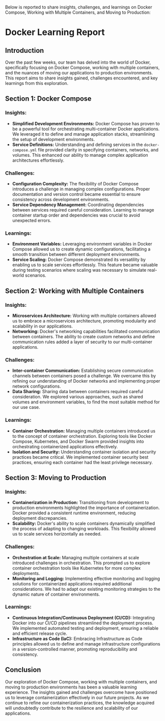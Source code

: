 Below is reported to share insights, challenges, and learnings on Docker Compose, Working with Multiple Containers, and Moving to Production:
# Docker Learning Report
## Introduction
Over the past few weeks, our team has delved into the world of Docker, specifically focusing on Docker Compose, working with multiple containers, and the nuances of moving our applications to production environments. This report aims to share insights gained, challenges encountered, and key learnings from this exploration.
## Section 1: Docker Compose
### Insights:
- **Simplified Development Environments:** Docker Compose has proven to be a powerful tool for orchestrating multi-container Docker applications. We leveraged it to define and manage application stacks, streamlining the setup of development environments.
- **Service Definitions:** Understanding and defining services in the `docker-compose.yml` file provided clarity in specifying containers, networks, and volumes. This enhanced our ability to manage complex application architectures effortlessly.
### Challenges:
- **Configuration Complexity:** The flexibility of Docker Compose introduces a challenge in managing complex configurations. Proper documentation and version control became essential to ensure consistency across development environments.
- **Service Dependency Management:** Coordinating dependencies between services required careful consideration. Learning to manage container startup order and dependencies was crucial to avoid unexpected errors.
### Learnings:
- **Environment Variables:** Leveraging environment variables in Docker Compose allowed us to create dynamic configurations, facilitating a smooth transition between different deployment environments.
- **Service Scaling:** Docker Compose demonstrated its versatility by enabling us to scale services effortlessly. This feature became valuable during testing scenarios where scaling was necessary to simulate real-world scenarios.
## Section 2: Working with Multiple Containers
### Insights:
- **Microservices Architecture:** Working with multiple containers allowed us to embrace a microservices architecture, promoting modularity and scalability in our applications.
- **Networking:** Docker's networking capabilities facilitated communication between containers. The ability to create custom networks and define communication rules added a layer of security to our multi-container applications.
### Challenges:
- **Inter-container Communication:** Establishing secure communication channels between containers posed a challenge. We overcame this by refining our understanding of Docker networks and implementing proper network configurations.
- **Data Sharing:** Sharing data between containers required careful consideration. We explored various approaches, such as shared volumes and environment variables, to find the most suitable method for our use case.
### Learnings:
- **Container Orchestration:** Managing multiple containers introduced us to the concept of container orchestration. Exploring tools like Docker Compose, Kubernetes, and Docker Swarm provided insights into orchestrating containerized applications effectively.
- **Isolation and Security:** Understanding container isolation and security practices became critical. We implemented container security best practices, ensuring each container had the least privilege necessary.
## Section 3: Moving to Production
### Insights:
- **Containerization in Production:** Transitioning from development to production environments highlighted the importance of containerization. Docker provided a consistent runtime environment, reducing deployment discrepancies.
- **Scalability:** Docker's ability to scale containers dynamically simplified the process of adapting to changing workloads. This flexibility allowed us to scale services horizontally as needed.
### Challenges:
- **Orchestration at Scale:** Managing multiple containers at scale introduced challenges in orchestration. This prompted us to explore container orchestration tools like Kubernetes for more complex deployments.
- **Monitoring and Logging:** Implementing effective monitoring and logging solutions for containerized applications required additional considerations. We had to adapt our existing monitoring strategies to the dynamic nature of container environments.
### Learnings:
- **Continuous Integration/Continuous Deployment (CI/CD):** Integrating Docker into our CI/CD pipelines streamlined the deployment process. We implemented automated testing and deployment, ensuring a reliable and efficient release cycle.
- **Infrastructure as Code (IaC):** Embracing Infrastructure as Code principles allowed us to define and manage infrastructure configurations in a version-controlled manner, promoting reproducibility and consistency.
## Conclusion
Our exploration of Docker Compose, working with multiple containers, and moving to production environments has been a valuable learning experience. The insights gained and challenges overcome have positioned us to leverage containerization effectively in our future projects. As we continue to refine our containerization practices, the knowledge acquired will undoubtedly contribute to the resilience and scalability of our applications.
